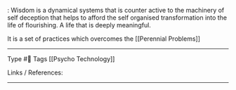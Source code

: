 
: Wisdom is a dynamical systems that is counter active to the machinery of self deception that helps to afford the self organised transformation into the life of flourishing. A life that is deeply meaningful.

It is a set of practices which overcomes the [[Perennial Problems]]

---
Type #🌲
Tags [[Psycho Technology]]

Links / References:


---
